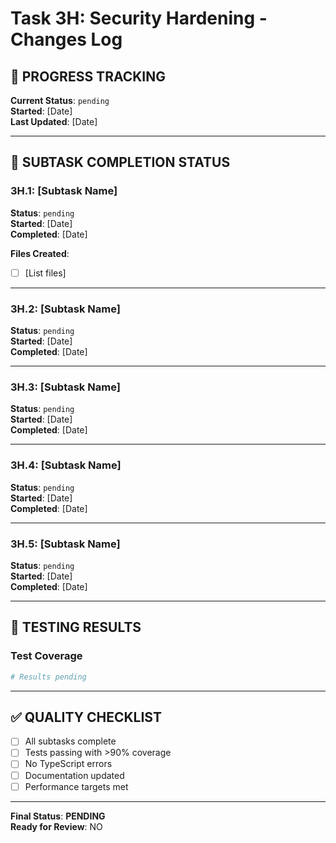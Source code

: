 # Task 3H: Security Hardening - Changes Log

## **📝 PROGRESS TRACKING**

**Current Status**: `pending`  
**Started**: [Date]  
**Last Updated**: [Date]

---

## **🎯 SUBTASK COMPLETION STATUS**

### **3H.1: [Subtask Name]**
**Status**: `pending`  
**Started**: [Date]  
**Completed**: [Date]

**Files Created**:
- [ ] [List files]

---

### **3H.2: [Subtask Name]**
**Status**: `pending`  
**Started**: [Date]  
**Completed**: [Date]

---

### **3H.3: [Subtask Name]**
**Status**: `pending`  
**Started**: [Date]  
**Completed**: [Date]

---

### **3H.4: [Subtask Name]**
**Status**: `pending`  
**Started**: [Date]  
**Completed**: [Date]

---

### **3H.5: [Subtask Name]**
**Status**: `pending`  
**Started**: [Date]  
**Completed**: [Date]

---

## **🧪 TESTING RESULTS**

### **Test Coverage**
```bash
# Results pending
```

---

## **✅ QUALITY CHECKLIST**

- [ ] All subtasks complete
- [ ] Tests passing with >90% coverage
- [ ] No TypeScript errors
- [ ] Documentation updated
- [ ] Performance targets met

---

**Final Status**: **PENDING**  
**Ready for Review**: NO
